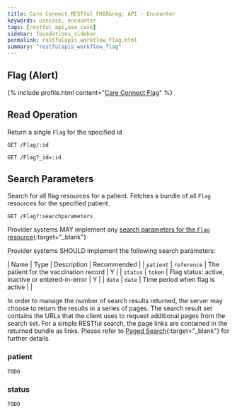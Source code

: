 ```yaml
---
title: Care Connect RESTful FHIR&reg; API - Encounter
keywords: usecase, encounter
tags: [restful_api,use_case]
sidebar: foundations_sidebar
permalink: restfulapis_workflow_flag.html
summary: "restfulapis_workflow_flag"
---
```


## Flag (Alert) ##

{% include profile.html content="[Care Connect Flag](http://www.interopen.org/candidate-profiles/care-connect/CareConnect-Flag-1.html)" %}

## Read Operation ##

Return a single `Flag` for the specified id

```http
GET /Flag/:id
```

```http
GET /Flag?_id=:id
```

## Search Parameters ##

Search for all flag resources for a patient. Fetches a bundle of all `Flag` resources for the specified patient.

```http
GET /Flag?:searchparameters
```

Provider systems MAY implement any [search parameters for the `Flag` resource](https://www.hl7.org/fhir/DSTU2/flag.html#search){:target="_blank"}

Provider systems SHOULD implement the following search parameters:

| Name | Type | Description | Recommended |
| `patient` | `reference` | The patient for the vaccination record | Y |
| `status` | `token` | Flag status: active, inactive or entered-in-error | Y |
| `date` | `date` | Time period when flag is active |  |

In order to manage the number of search results returned, the server may choose to return the results in a series of pages. The search result set contains the URLs that the client uses to request additional pages from the search set. For a simple RESTful search, the page links are contained in the returned bundle as links. Please refer to [Paged Search](https://www.hl7.org/fhir/DSTU2/search.html#count){:target="_blank"} for further details.

### patient ###

```
TODO
```

### status ###

```
TODO
```
